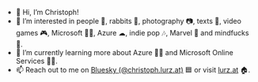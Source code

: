 - 👋 Hi, I’m Christoph!
- 👀 I’m interested in people 🤗, rabbits 🐰, photography 📷, texts 📄, video games 🎮, Microsoft 🐱‍💻, Azure ☁, indie pop 🎶, Marvel 💬 and mindfucks 🤯.
- 🌱 I’m currently learning more about Azure 👩‍💻 and Microsoft Online Services 🐱‍💻.
- 📫 Reach out to me on [Bluesky (@christoph.lurz.at)](https://bsky.app/profile/christoph.lurz.at) 🟦 or visit [lurz.at](https://lurz.at) 🏠.
